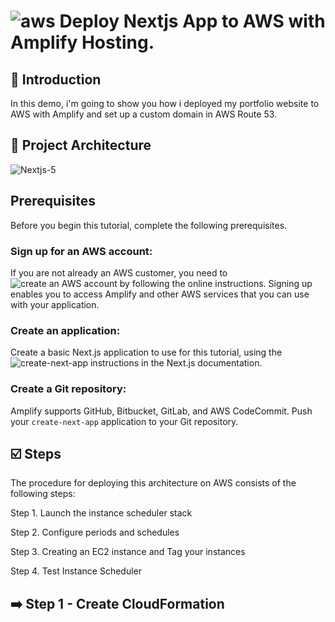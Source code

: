 # ![aws](https://github.com/julien-muke/Search-Engine-Website-using-AWS/assets/110755734/01cd6124-8014-4baa-a5fe-bd227844d263)     Deploy Nextjs App to AWS with Amplify Hosting.


## <a name="introduction">🤖 Introduction</a>

In this demo, i'm going to show you how i deployed my portfolio website to AWS with Amplify and set up a custom domain in AWS Route 53.

## <a name="design">📐 Project Architecture</a>

![Nextjs-5](https://github.com/julien-muke/deploy-nextjs-app-on-aws-amplify/assets/110755734/5d3b4cac-4e68-4f42-a2c3-919f4cfb9988)

## Prerequisites

Before you begin this tutorial, complete the following prerequisites.

### Sign up for an AWS account: 

If you are not already an AWS customer, you need to ![create an AWS account](https://portal.aws.amazon.com/billing/signup#/start/email) by following the online instructions. Signing up enables you to access Amplify and other AWS services that you can use with your application.

### Create an application:

Create a basic Next.js application to use for this tutorial, using the ![create-next-app](https://nextjs.org/docs/app/api-reference/create-next-app) instructions in the Next.js documentation.

### Create a Git repository:

Amplify supports GitHub, Bitbucket, GitLab, and AWS CodeCommit. Push your `create-next-app` application to your Git repository.


## <a name="steps">☑️ Steps</a>

The procedure for deploying this architecture on AWS consists of the following steps:

Step 1. Launch the instance scheduler stack

Step 2. Configure periods and schedules

Step 3. Creating an EC2 instance and Tag your instances

Step 4. Test Instance Scheduler


## ➡️ Step 1 - Create CloudFormation